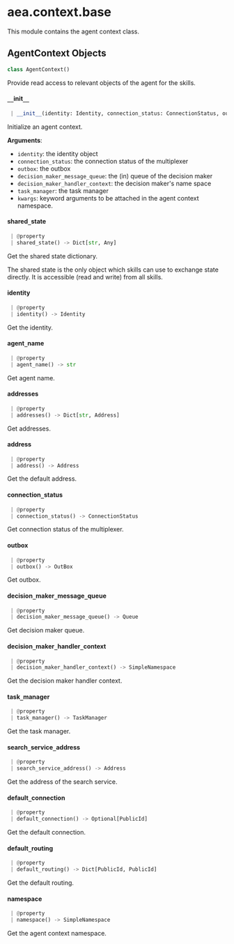 <a name="aea.context.base"></a>
# aea.context.base

This module contains the agent context class.

<a name="aea.context.base.AgentContext"></a>
## AgentContext Objects

```python
class AgentContext()
```

Provide read access to relevant objects of the agent for the skills.

<a name="aea.context.base.AgentContext.__init__"></a>
#### `__`init`__`

```python
 | __init__(identity: Identity, connection_status: ConnectionStatus, outbox: OutBox, decision_maker_message_queue: Queue, decision_maker_handler_context: SimpleNamespace, task_manager: TaskManager, default_connection: Optional[PublicId], default_routing: Dict[PublicId, PublicId], search_service_address: Address, **kwargs)
```

Initialize an agent context.

**Arguments**:

- `identity`: the identity object
- `connection_status`: the connection status of the multiplexer
- `outbox`: the outbox
- `decision_maker_message_queue`: the (in) queue of the decision maker
- `decision_maker_handler_context`: the decision maker's name space
- `task_manager`: the task manager
- `kwargs`: keyword arguments to be attached in the agent context namespace.

<a name="aea.context.base.AgentContext.shared_state"></a>
#### shared`_`state

```python
 | @property
 | shared_state() -> Dict[str, Any]
```

Get the shared state dictionary.

The shared state is the only object which skills can use
to exchange state directly. It is accessible (read and write) from
all skills.

<a name="aea.context.base.AgentContext.identity"></a>
#### identity

```python
 | @property
 | identity() -> Identity
```

Get the identity.

<a name="aea.context.base.AgentContext.agent_name"></a>
#### agent`_`name

```python
 | @property
 | agent_name() -> str
```

Get agent name.

<a name="aea.context.base.AgentContext.addresses"></a>
#### addresses

```python
 | @property
 | addresses() -> Dict[str, Address]
```

Get addresses.

<a name="aea.context.base.AgentContext.address"></a>
#### address

```python
 | @property
 | address() -> Address
```

Get the default address.

<a name="aea.context.base.AgentContext.connection_status"></a>
#### connection`_`status

```python
 | @property
 | connection_status() -> ConnectionStatus
```

Get connection status of the multiplexer.

<a name="aea.context.base.AgentContext.outbox"></a>
#### outbox

```python
 | @property
 | outbox() -> OutBox
```

Get outbox.

<a name="aea.context.base.AgentContext.decision_maker_message_queue"></a>
#### decision`_`maker`_`message`_`queue

```python
 | @property
 | decision_maker_message_queue() -> Queue
```

Get decision maker queue.

<a name="aea.context.base.AgentContext.decision_maker_handler_context"></a>
#### decision`_`maker`_`handler`_`context

```python
 | @property
 | decision_maker_handler_context() -> SimpleNamespace
```

Get the decision maker handler context.

<a name="aea.context.base.AgentContext.task_manager"></a>
#### task`_`manager

```python
 | @property
 | task_manager() -> TaskManager
```

Get the task manager.

<a name="aea.context.base.AgentContext.search_service_address"></a>
#### search`_`service`_`address

```python
 | @property
 | search_service_address() -> Address
```

Get the address of the search service.

<a name="aea.context.base.AgentContext.default_connection"></a>
#### default`_`connection

```python
 | @property
 | default_connection() -> Optional[PublicId]
```

Get the default connection.

<a name="aea.context.base.AgentContext.default_routing"></a>
#### default`_`routing

```python
 | @property
 | default_routing() -> Dict[PublicId, PublicId]
```

Get the default routing.

<a name="aea.context.base.AgentContext.namespace"></a>
#### namespace

```python
 | @property
 | namespace() -> SimpleNamespace
```

Get the agent context namespace.

